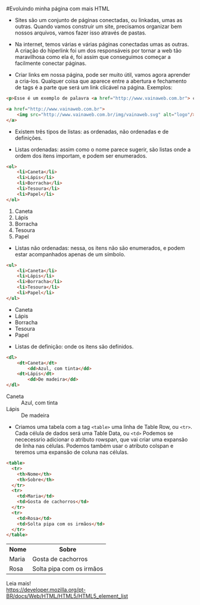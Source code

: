 #Evoluindo minha página com mais HTML

- Sites são um conjunto de páginas conectadas, ou linkadas, umas as outras. Quando vamos construir um site, precisamos organizar bem nossos arquivos, vamos fazer isso através de pastas.

- Na internet, temos várias e várias páginas conectadas umas as outras. A criação do hiperlink foi um dos responsáveis por tornar a web tão maravilhosa como ela é, foi assim que conseguimos começar a facilmente conectar páginas. 

- Criar links em nossa página, pode ser muito útil, vamos agora aprender a cria-los. Qualquer coisa que aparece entre a abertura e fechamento de tags <a> é a parte que será um link clicável na página. Exemplos:

```html
<p>Esse é um exemplo de palavra <a href="http://www.vainaweb.com.br"> clicável </a>.</p>
```

```html
<a href="http://www.vainaweb.com.br">
    <img src="http://www.vainaweb.com.br/img/vainaweb.svg" alt="logo"/>
</a>
```

- Existem três tipos de listas: as ordenadas, não ordenadas e de definições.

- Listas ordenadas: assim como o nome parece sugerir, são listas onde a ordem dos itens importam, e podem ser enumerados.

```html
<ol>
    <li>Caneta</li>
    <li>Lápis</li>
    <li>Borracha</li>
    <li>Tesoura</li>
    <li>Papel</li>
</ol>
```

<ol>
    <li>Caneta</li>
    <li>Lápis</li>
    <li>Borracha</li>
    <li>Tesoura</li>
    <li>Papel</li>
</ol>

- Listas não ordenadas: nessa, os itens não são enumerados, e podem estar acompanhados apenas de um símbolo.

```html
<ul>
    <li>Caneta</li>
    <li>Lápis</li>
    <li>Borracha</li>
    <li>Tesoura</li>
    <li>Papel</li>
</ul>
```
<ul>
    <li>Caneta</li>
    <li>Lápis</li>
    <li>Borracha</li>
    <li>Tesoura</li>
    <li>Papel</li>
</ul>

- Listas de definição: onde os itens são definidos.

```html
<dl>
    <dt>Caneta</dt>
        <dd>Azul, com tinta</dd>
    <dt>Lápis</dt>
        <dd>De madeira</dd>
</dl>
```

<dl>
    <dt>Caneta</dt>
        <dd>Azul, com tinta</dd>
    <dt>Lápis</dt>
        <dd>De madeira</dd>
</dl>

- Criamos uma tabela com a tag `<table>` uma linha de Table Row, ou `<tr>`. Cada célula de dados será uma Table Data, ou `<td>` Podemos se nececessrio adicionar o atributo rowspan, que vai criar uma expansão de linha nas células. Podemos também usar o atributo colspan e teremos uma expansão de coluna nas células.

```html
<table>
  <tr>
    <th>Nome</th>
    <th>Sobre</th>
  </tr>
  <tr>
    <td>Maria</td>
    <td>Gosta de cachorros</td>
  </tr>
  <tr>
    <td>Rosa</td>
    <td>Solta pipa com os irmãos</td>
  </tr>
</table>
```
<table>
  <tr>
    <th>Nome</th>
    <th>Sobre</th>
  </tr>
  <tr>
    <td>Maria</td>
    <td>Gosta de cachorros</td>
  </tr>
  <tr>
    <td>Rosa</td>
    <td>Solta pipa com os irmãos</td>
  </tr>
</table>

Leia mais!<br>
https://developer.mozilla.org/pt-BR/docs/Web/HTML/HTML5/HTML5_element_list